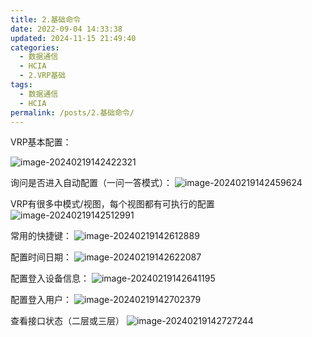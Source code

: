 ```yaml
---
title: 2.基础命令
date: 2022-09-04 14:33:38
updated: 2024-11-15 21:49:40
categories:
  - 数据通信
  - HCIA
  - 2.VRP基础
tags:
  - 数据通信
  - HCIA
permalink: /posts/2.基础命令/
---
```

VRP基本配置：

![image-20240219142422321](2.基础命令/image-20240219142422321.png)

询问是否进入自动配置（一问一答模式）：
![image-20240219142459624](2.基础命令/image-20240219142459624.png)

VRP有很多中模式/视图，每个视图都有可执行的配置
![image-20240219142512991](2.基础命令/image-20240219142512991.png)


常用的快捷键：
![image-20240219142612889](2.基础命令/image-20240219142612889.png)


配置时间日期：
![image-20240219142622087](2.基础命令/image-20240219142622087.png)

配置登入设备信息：
![image-20240219142641195](2.基础命令/image-20240219142641195.png)


配置登入用户：
![image-20240219142702379](2.基础命令/image-20240219142702379.png)


查看接口状态（二层或三层）
![image-20240219142727244](2.基础命令/image-20240219142727244.png)
